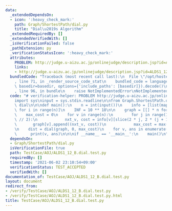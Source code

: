 ```yaml
---
data:
  _extendedDependsOn:
  - icon: ':heavy_check_mark:'
    path: Graph/ShortestPath/dial.py
    title: "Dial\u2019s Algorithm"
  _extendedRequiredBy: []
  _extendedVerifiedWith: []
  _isVerificationFailed: false
  _pathExtension: py
  _verificationStatusIcon: ':heavy_check_mark:'
  attributes:
    PROBLEM: http://judge.u-aizu.ac.jp/onlinejudge/description.jsp?id=ALDS1_12_B
    links:
    - http://judge.u-aizu.ac.jp/onlinejudge/description.jsp?id=ALDS1_12_B
  bundledCode: "Traceback (most recent call last):\n  File \"/opt/hostedtoolcache/Python/3.10.4/x64/lib/python3.10/site-packages/onlinejudge_verify/documentation/build.py\"\
    , line 71, in _render_source_code_stat\n    bundled_code = language.bundle(stat.path,\
    \ basedir=basedir, options={'include_paths': [basedir]}).decode()\n  File \"/opt/hostedtoolcache/Python/3.10.4/x64/lib/python3.10/site-packages/onlinejudge_verify/languages/python.py\"\
    , line 96, in bundle\n    raise NotImplementedError\nNotImplementedError\n"
  code: "# verification-helper: PROBLEM http://judge.u-aizu.ac.jp/onlinejudge/description.jsp?id=ALDS1_12_B\n\
    import sys\ninput = sys.stdin.readline\n\nfrom Graph.ShortestPath.dial import\
    \ dial\n\n\ndef main():\n    n = int(input())\n    info = [list(map(int, input().split()))\
    \ for i in range(n)]\n    INF = 10 ** 18\n\n    graph = [[] * n for i in range(n)]\n\
    \    max_cost = 0\n    for v in range(n):\n        for j in range(1, len(info[v])\
    \ // 2):\n            nxt_v, cost = info[v][slice(2 * j, 2 * (j + 1))]\n     \
    \       graph[v].append((nxt_v, cost))\n            max_cost = max(max_cost, cost)\n\
    \n    dist = dial(graph, 0, max_cost)\n    for v, ans in enumerate(dist):\n  \
    \      print(v, ans)\n\n\nif __name__ == '__main__':\n    main()\n"
  dependsOn:
  - Graph/ShortestPath/dial.py
  isVerificationFile: true
  path: TestCase/AOJ/ALDS1_12_B.dial.test.py
  requiredBy: []
  timestamp: '2021-06-02 23:10:54+09:00'
  verificationStatus: TEST_ACCEPTED
  verifiedWith: []
documentation_of: TestCase/AOJ/ALDS1_12_B.dial.test.py
layout: document
redirect_from:
- /verify/TestCase/AOJ/ALDS1_12_B.dial.test.py
- /verify/TestCase/AOJ/ALDS1_12_B.dial.test.py.html
title: TestCase/AOJ/ALDS1_12_B.dial.test.py
---
```

